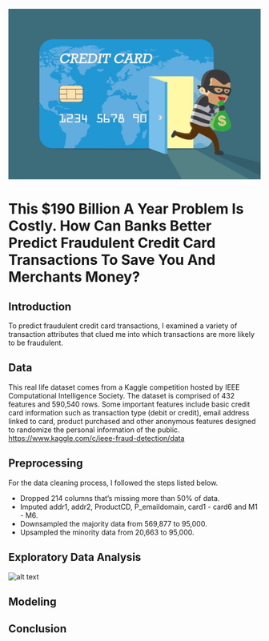 ![alt text](https://github.com/kirahman2/fraud_detection/blob/master/images/creditcardfraudimage.jpg)
# This $190 Billion A Year Problem Is Costly. How Can Banks Better Predict Fraudulent Credit Card Transactions To Save You And Merchants Money? 

## Introduction
To predict fraudulent credit card transactions, I examined a variety of transaction attributes that clued me into which transactions are more likely to be fraudulent. 

## Data
This real life dataset comes from a Kaggle competition hosted by IEEE Computational Intelligence Society. The dataset is comprised of 432 features and 590,540 rows. Some important features include basic credit card information such as transaction type (debit or credit), email address linked to card, product purchased and other anonymous features designed to randomize the personal information of the public. https://www.kaggle.com/c/ieee-fraud-detection/data

## Preprocessing
For the data cleaning process, I followed the steps listed below.
* Dropped 214 columns that’s missing more than 50% of data.
* Imputed addr1, addr2, ProductCD, P_emaildomain, card1 - card6 and M1 - M6. 
* Downsampled the majority data from 569,877 to 95,000.
* Upsampled the minority data from 20,663 to 95,000.

## Exploratory Data Analysis

![alt text](<insert link>)

## Modeling


## Conclusion

